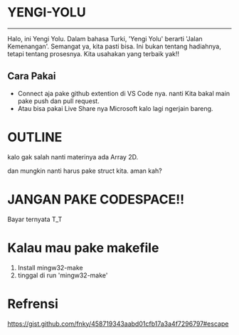 # YENGI-YOLU
---
Halo, ini Yengi Yolu. Dalam bahasa Turki, 'Yengi Yolu' berarti 'Jalan Kemenangan'. Semangat ya, kita pasti bisa. Ini bukan tentang hadiahnya, tetapi tentang prosesnya. Kita usahakan yang terbaik yak!!  

## Cara Pakai 
- Connect aja pake github extention di VS Code nya.
nanti Kita bakal main pake push dan pull request.
- Atau bisa pakai Live Share nya Microsoft kalo lagi ngerjain bareng.


# OUTLINE

kalo gak salah nanti materinya ada Array 2D.

dan mungkin nanti harus pake struct kita.
aman kah?



# JANGAN PAKE CODESPACE!!
Bayar ternyata T_T


# Kalau mau pake makefile 
1. Install mingw32-make
2. tinggal di run 'mingw32-make'

# Refrensi
https://gist.github.com/fnky/458719343aabd01cfb17a3a4f7296797#escape
